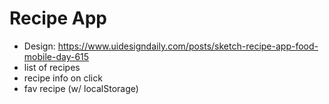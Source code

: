 # Recipe App

- Design: https://www.uidesigndaily.com/posts/sketch-recipe-app-food-mobile-day-615
- list of recipes
- recipe info on click
- fav recipe (w/ localStorage)